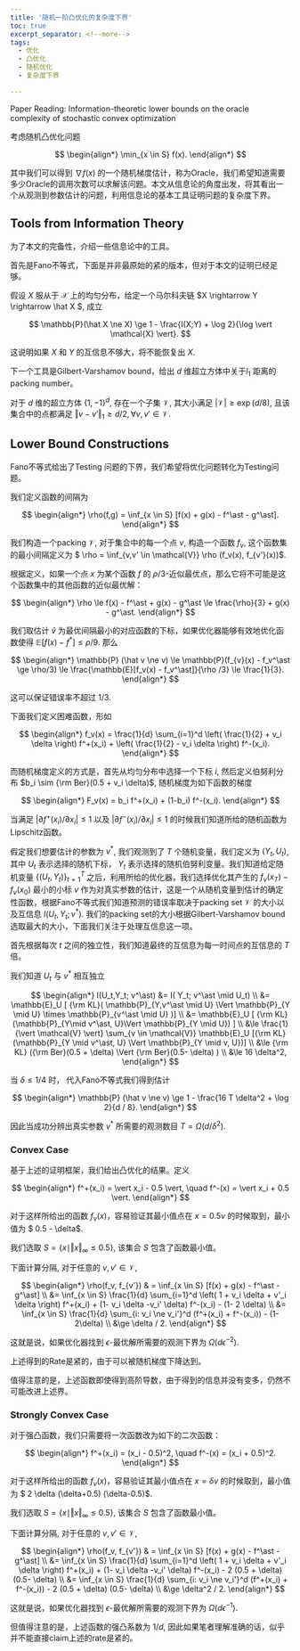 ```yaml
---
title: '随机一阶凸优化的复杂度下界'
toc: true
excerpt_separator: <!--more-->
tags: 		
  - 优化
  - 凸优化
  - 随机优化
  - 复杂度下界

---
```


Paper Reading: Information-theoretic lower bounds on the oracle complexity of stochastic convex optimization

<!--more-->

考虑随机凸优化问题



$$
\begin{align*}
\min_{x \in S} f(x).
\end{align*}
$$



其中我们可以得到 $\nabla f(x)$ 的一个随机梯度估计，称为Oracle，我们希望知道需要多少Oracle的调用次数可以求解该问题。本文从信息论的角度出发，将其看出一个从观测到参数估计的问题，利用信息论的基本工具证明问题的复杂度下界。



## Tools from Information Theory



为了本文的完备性，介绍一些信息论中的工具。



首先是Fano不等式，下面是并非最原始的紧的版本，但对于本文的证明已经足够。

假设 $X$ 服从于 $\mathcal{X}$ 上的均匀分布，给定一个马尔科夫链 $X \rightarrow Y \rightarrow \hat X $, 成立



$$
\mathbb{P}(\hat X \ne X) \ge  1 - \frac{I(X;Y) + \log 2}{\log \vert \mathcal{X} \vert}.
$$



这说明如果 $X$ 和 $Y$ 的互信息不够大，将不能恢复出 $X$. 



下一个工具是Gilbert-Varshamov bound，给出 $d$ 维超立方体中关于$l_1$ 距离的packing number。

对于 $d$ 维的超立方体 $\{ 1,-1\}^d$, 存在一个子集 $\mathcal{V}$, 其大小满足 $\vert \mathcal{V} \vert \ge \exp(d/8)$, 且该集合中的点都满足 $\Vert v - v' \Vert_1 \ge d/2, \forall v,v' \in \mathcal{V}$.



## Lower Bound Constructions



Fano不等式给出了Testing 问题的下界，我们希望将优化问题转化为Testing问题。



我们定义函数的间隔为



$$
\begin{align*}
\rho(f,g) = \inf_{x \in S} [f(x) + g(x) - f^\ast - g^\ast].
\end{align*}
$$



我们构造一个packing $\mathcal{V}$, 对于集合中的每一个点 $v$, 构造一个函数 $f_v$, 这个函数集的最小间隔定义为 $ \rho  = \inf_{v,v' \in \mathcal{V}} \rho (f_v(x), f_{v'}(x))$.

根据定义，如果一个点 $x$ 为某个函数 $f$ 的 $\rho/3$-近似最优点，那么它将不可能是这个函数集中的其他函数的近似最优解：



$$
\begin{align*}
\rho \le f(x) - f^\ast + g(x)  - g^\ast \le \frac{\rho}{3} + g(x) - g^\ast.
\end{align*}
$$



我们取估计 $\hat v$ 为最优间隔最小的对应函数的下标，如果优化器能够有效地优化函数使得 $\mathbb{E}[f(x) - f^\ast] \le \rho /9$. 那么



$$
\begin{align*}
\mathbb{P} (\hat v \ne v) \le \mathbb{P}(f_{v}(x) - f_v^\ast \ge \rho/3) \le \frac{\mathbb{E}[f_v(x) - f_v^\ast]}{\rho /3}  \le \frac{1}{3}.
\end{align*}
$$



这可以保证错误率不超过 $1/3$.



下面我们定义困难函数，形如


$$
\begin{align*}
f_v(x) = \frac{1}{d} \sum_{i=1}^d \left( \frac{1}{2} + v_i \delta \right) f^+(x_i) + \left( \frac{1}{2} - v_i \delta \right) f^-(x_i).
\end{align*}
$$


而随机梯度定义的方式是，首先从均匀分布中选择一个下标 $i$, 然后定义伯努利分布 $b_i \sim {\rm Ber}(0.5 + v_i \delta)$, 随机梯度为如下函数的梯度


$$
\begin{align*}
F_v(x) = b_i f^+(x_i)  + (1-b_i) f^-(x_i).
\end{align*}
$$


当满足 $\vert \partial f^+(x_i) / \partial x_i \vert \le 1$ 以及 $\vert \partial f^-(x_i) / \partial x_i \vert \le 1$  的时候我们知道所给的随机函数为Lipschitz函数。



假定我们想要估计的参数为 $v^\ast$, 我们观测到了 $T$ 个随机变量，我们定义为 $(Y_t,U_t)$, 其中 $U_t$ 表示选择的随机下标， $Y_t$ 表示选择的随机伯努利变量。我们知道给定随机变量 $\{(U_t,Y_t) \}_{t=1}^{T}$ 之后，利用所给的优化器，我们选择优化其产生的 $f_v(x_T) - f_v(x_0)$ 最小的小标 $v$ 作为对真实参数的估计，这是一个从随机变量到估计的确定性函数，根据Fano不等式我们知道预测的错误率取决于packing set $\mathcal{V}$ 的大小以及互信息 $I(U_t,Y_t;v^\ast)$. 我们的packing set的大小根据Gilbert-Varshamov bound选取最大的大小，下面我们关注于处理互信息这一项。



首先根据每次 $t$ 之间的独立性，我们知道最终的互信息为每一时间点的互信息的 $T$ 倍。

我们知道 $U_t$ 与 $v^\ast$ 相互独立


$$
\begin{align*}
I(U_t,Y_t; v^\ast) &= I( Y_t; v^\ast \mid U_t) \\
&= \mathbb{E}_U [ {\rm KL}( \mathbb{P}_{Y,v^\ast \mid U} \Vert \mathbb{P}_{Y \mid U} \times \mathbb{P}_{v^\ast \mid U} )] \\
&= \mathbb{E}_U [ {\rm KL} (\mathbb{P}_{Y\mid v^\ast, U}\Vert \mathbb{P}_{Y \mid U}) ] \\
&\le \frac{1}{\vert \mathcal{V} \vert} \sum_{v \in \mathcal{V}}  \mathbb{E}_U  [{\rm KL} (\mathbb{P}_{Y \mid v^\ast, U} \Vert \mathbb{P}_{Y \mid v, U})] \\
&\le {\rm KL} ({\rm Ber}(0.5 + \delta) \Vert {\rm Ber}(0.5- \delta) ) \\
&\le 16 \delta^2,
\end{align*}
$$


 当 $\delta \le 1/4$ 时， 代入Fano不等式我们得到估计


$$
\begin{align*}
\mathbb{P} (\hat v \ne v) \ge 1 - \frac{16 T \delta^2 + \log 2}{d / 8}.
\end{align*}
$$


因此当成功分辨出真实参数 $v^\ast$ 所需要的观测数目 $T = \Omega (d / \delta^2)$.



### Convex Case



基于上述的证明框架，我们给出凸优化的结果。定义


$$
\begin{align*}
f^+(x_i) = \vert x_i - 0.5 \vert, \quad f^-(x) = \vert x_i + 0.5 \vert.
\end{align*}
$$


对于这样所给出的函数 $f_v(x)$，容易验证其最小值点在 $x = 0.5 v$ 的时候取到，最小值为 $ 0.5 - \delta$.



我们选取 $S  = \{ x \mid \Vert x \Vert_{\infty} \le 0.5 \}$, 该集合 $S$ 包含了函数最小值。

下面计算分隔, 对于任意的 $v,v' \in \mathcal{V}$, 


$$
\begin{align*}
\rho(f_v, f_{v'}) & = \inf_{x \in S} [f(x) + g(x) - f^\ast - g^\ast] \\
&= \inf_{x \in S} \frac{1}{d} \sum_{i=1}^d \left( 1 + v_i  \delta + v'_i \delta \right) f^+(x_i) + (1- v_i \delta -v_i' \delta) f^-(x_i) - (1- 2 \delta) \\
&= \inf_{x \in S} \frac{1}{d} \sum_{i: v_i \ne v_i'}^d (f^+(x_i) + f^-(x_i)) - (1- 2\delta) \\
&\ge \delta / 2. 
\end{align*}
$$


这就是说，如果优化器找到 $\epsilon$-最优解所需要的观测下界为 $\Omega(d  \epsilon^{-2})$.

上述得到的Rate是紧的，由于可以被随机梯度下降达到。

值得注意的是，上述函数即使得到高阶导数，由于得到的信息并没有变多，仍然不可能改进上述界。



### Strongly Convex Case



对于强凸函数，我们只需要将一次函数改为如下的二次函数：


$$
\begin{align*}
f^+(x_i) = (x_i - 0.5)^2, \quad f^-(x) = (x_i + 0.5)^2.
\end{align*}
$$


对于这样所给出的函数 $f_v(x)$，容易验证其最小值点在 $x = \delta v$ 的时候取到，最小值为 $ 2 \delta (\delta+0.5) (\delta-0.5)$.

我们选取 $S  = \{ x \mid \Vert x \Vert_{\infty} \le 0.5 \}$, 该集合 $S$ 包含了函数最小值。



下面计算分隔, 对于任意的 $v,v' \in \mathcal{V}$, 

$$
\begin{align*}
\rho(f_v, f_{v'}) & = \inf_{x \in S} [f(x) + g(x) - f^\ast - g^\ast] \\
&= \inf_{x \in S} \frac{1}{d} \sum_{i=1}^d \left( 1 + v_i  \delta + v'_i \delta \right) f^+(x_i) + (1- v_i \delta -v_i' \delta) f^-(x_i) - 2 (0.5 + \delta) (0.5- \delta) \\
&= \inf_{x \in S} \frac{1}{d} \sum_{i: v_i \ne v_i'}^d (f^+(x_i) + f^-(x_i)) - 2 (0.5 + \delta) (0.5- \delta) \\
&\ge \delta^2 / 2. 
\end{align*}
$$


这就是说，如果优化器找到 $\epsilon$-最优解所需要的观测下界为 $\Omega(d  \epsilon^{-1})$.

但值得注意的是，上述函数的强凸系数为 $1/d$, 因此如果笔者理解准确的话，似乎并不能直接claim上述的rate是紧的。



